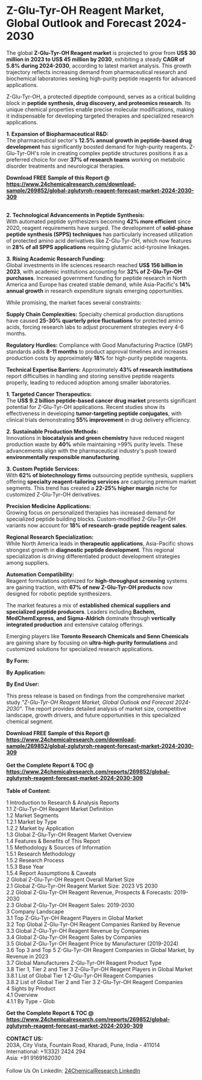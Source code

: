 <h1>Z-Glu-Tyr-OH Reagent Market, Global Outlook and Forecast 2024-2030</h1><p>The global <strong>Z-Glu-Tyr-OH Reagent market</strong> is projected to grow from <strong>US$ 30 million in 2023 to US$ 45 million by 2030</strong>, exhibiting a steady <strong>CAGR of 5.8% during 2024-2030</strong>, according to latest market analysis. This growth trajectory reflects increasing demand from pharmaceutical research and biochemical laboratories seeking high-purity peptide reagents for advanced applications.</p><p>Z-Glu-Tyr-OH, a protected dipeptide compound, serves as a critical building block in <strong>peptide synthesis, drug discovery, and proteomics research</strong>. Its unique chemical properties enable precise molecular modifications, making it indispensable for developing targeted therapies and specialized research applications.</p><p><strong>1. Expansion of Biopharmaceutical R&amp;D:</strong><br>
The pharmaceutical sector's <strong>12.5% annual growth in peptide-based drug development</strong> has significantly boosted demand for high-purity reagents. Z-Glu-Tyr-OH's role in creating complex peptide structures positions it as a preferred choice for over <strong>37% of research teams</strong> working on metabolic disorder treatments and neurological therapies.</p><div><b>Download FREE Sample of this Report @ 
            <a href="https://www.24chemicalresearch.com/download-sample/269852/global-zglutyroh-reagent-forecast-market-2024-2030-309">
            https://www.24chemicalresearch.com/download-sample/269852/global-zglutyroh-reagent-forecast-market-2024-2030-309</a></b></div><br><p><strong>2. Technological Advancements in Peptide Synthesis:</strong><br>
With automated peptide synthesizers becoming <strong>42% more efficient</strong> since 2020, reagent requirements have surged. The development of <strong>solid-phase peptide synthesis (SPPS) techniques</strong> has particularly increased utilization of protected amino acid derivatives like Z-Glu-Tyr-OH, which now features in <strong>28% of all SPPS applications</strong> requiring glutamic acid-tyrosine linkages.</p><p><strong>3. Rising Academic Research Funding:</strong><br>
Global investments in life sciences research reached <strong>US$ 156 billion in 2023</strong>, with academic institutions accounting for <strong>32% of Z-Glu-Tyr-OH purchases</strong>. Increased government funding for peptide research in North America and Europe has created stable demand, while Asia-Pacific's <strong>14% annual growth</strong> in research expenditure signals emerging opportunities.</p><p>While promising, the market faces several constraints:</p><p><strong>Supply Chain Complexities:</strong> Specialty chemical production disruptions have caused <strong>25-30% quarterly price fluctuations</strong> for protected amino acids, forcing research labs to adjust procurement strategies every 4-6 months.</p><p><strong>Regulatory Hurdles:</strong> Compliance with Good Manufacturing Practice (GMP) standards adds <strong>8-11 months</strong> to product approval timelines and increases production costs by approximately <strong>18%</strong> for high-purity peptide reagents.</p><p><strong>Technical Expertise Barriers:</strong> Approximately <strong>43% of research institutions</strong> report difficulties in handling and storing sensitive peptide reagents properly, leading to reduced adoption among smaller laboratories.</p><p><strong>1. Targeted Cancer Therapeutics:</strong><br>
The <strong>US$ 9.2 billion peptide-based cancer drug market</strong> presents significant potential for Z-Glu-Tyr-OH applications. Recent studies show its effectiveness in developing <strong>tumor-targeting peptide conjugates</strong>, with clinical trials demonstrating <strong>55% improvement</strong> in drug delivery efficiency.</p><p><strong>2. Sustainable Production Methods:</strong><br>
Innovations in <strong>biocatalysis and green chemistry</strong> have reduced reagent production waste by <strong>40%</strong> while maintaining &gt;99% purity levels. These advancements align with the pharmaceutical industry's push toward <strong>environmentally responsible manufacturing</strong>.</p><p><strong>3. Custom Peptide Services:</strong><br>
With <strong>62% of biotechnology firms</strong> outsourcing peptide synthesis, suppliers offering <strong>specialty reagent-tailoring services</strong> are capturing premium market segments. This trend has created a <strong>22-25% higher margin</strong> niche for customized Z-Glu-Tyr-OH derivatives.</p><p><strong>Precision Medicine Applications:</strong><br>
    Growing focus on personalized therapies has increased demand for specialized peptide building blocks. Custom-modified Z-Glu-Tyr-OH variants now account for <strong>18% of research-grade peptide reagent sales</strong>.</p><p><strong>Regional Research Specialization:</strong><br>
    While North America leads in <strong>therapeutic applications</strong>, Asia-Pacific shows strongest growth in <strong>diagnostic peptide development</strong>. This regional specialization is driving differentiated product development strategies among suppliers.</p><p><strong>Automation Compatibility:</strong><br>
    Reagent formulations optimized for <strong>high-throughput screening</strong> systems are gaining traction, with <strong>67% of new Z-Glu-Tyr-OH products</strong> now designed for robotic peptide synthesizers.</p><p>The market features a mix of <strong>established chemical suppliers and specialized peptide producers</strong>. Leaders including <strong>Bachem, MedChemExpress, and Sigma-Aldrich</strong> dominate through <strong>vertically integrated production</strong> and extensive catalog offerings.</p><p>Emerging players like <strong>Toronto Research Chemicals and Senn Chemicals</strong> are gaining share by focusing on <strong>ultra-high-purity formulations</strong> and customized solutions for specialized research applications.</p><p><strong>By Form:</strong></p><p><strong>By Application:</strong></p><p><strong>By End User:</strong></p><p>This press release is based on findings from the comprehensive market study <em>"Z-Glu-Tyr-OH Reagent Market, Global Outlook and Forecast 2024-2030"</em>. The report provides detailed analysis of market size, competitive landscape, growth drivers, and future opportunities in this specialized chemical segment.</p><div><b>Download FREE Sample of this Report @ 
            <a href="https://www.24chemicalresearch.com/download-sample/269852/global-zglutyroh-reagent-forecast-market-2024-2030-309">
            https://www.24chemicalresearch.com/download-sample/269852/global-zglutyroh-reagent-forecast-market-2024-2030-309</a></b></div><br><div><b>Get the Complete Report & TOC @ 
            <a href="https://www.24chemicalresearch.com/reports/269852/global-zglutyroh-reagent-forecast-market-2024-2030-309">
            https://www.24chemicalresearch.com/reports/269852/global-zglutyroh-reagent-forecast-market-2024-2030-309</a></b></div><br>
            <b>Table of Content:</b><p>1 Introduction to Research & Analysis Reports<br />
    1.1 Z-Glu-Tyr-OH Reagent Market Definition<br />
    1.2 Market Segments<br />
        1.2.1 Market by Type<br />
        1.2.2 Market by Application<br />
    1.3 Global Z-Glu-Tyr-OH Reagent Market Overview<br />
    1.4 Features & Benefits of This Report<br />
    1.5 Methodology & Sources of Information<br />
        1.5.1 Research Methodology<br />
        1.5.2 Research Process<br />
        1.5.3 Base Year<br />
        1.5.4 Report Assumptions & Caveats<br />
2 Global Z-Glu-Tyr-OH Reagent Overall Market Size<br />
    2.1 Global Z-Glu-Tyr-OH Reagent Market Size: 2023 VS 2030<br />
    2.2 Global Z-Glu-Tyr-OH Reagent Revenue, Prospects & Forecasts: 2019-2030<br />
    2.3 Global Z-Glu-Tyr-OH Reagent Sales: 2019-2030<br />
3 Company Landscape<br />
    3.1 Top Z-Glu-Tyr-OH Reagent Players in Global Market<br />
    3.2 Top Global Z-Glu-Tyr-OH Reagent Companies Ranked by Revenue<br />
    3.3 Global Z-Glu-Tyr-OH Reagent Revenue by Companies<br />
    3.4 Global Z-Glu-Tyr-OH Reagent Sales by Companies<br />
    3.5 Global Z-Glu-Tyr-OH Reagent Price by Manufacturer (2019-2024)<br />
    3.6 Top 3 and Top 5 Z-Glu-Tyr-OH Reagent Companies in Global Market, by Revenue in 2023<br />
    3.7 Global Manufacturers Z-Glu-Tyr-OH Reagent Product Type<br />
    3.8 Tier 1, Tier 2 and Tier 3 Z-Glu-Tyr-OH Reagent Players in Global Market<br />
        3.8.1 List of Global Tier 1 Z-Glu-Tyr-OH Reagent Companies<br />
        3.8.2 List of Global Tier 2 and Tier 3 Z-Glu-Tyr-OH Reagent Companies<br />
4 Sights by Product<br />
    4.1 Overview<br />
        4.1.1 By Type - Glob</p><div><b>Get the Complete Report & TOC @ 
            <a href="https://www.24chemicalresearch.com/reports/269852/global-zglutyroh-reagent-forecast-market-2024-2030-309">
            https://www.24chemicalresearch.com/reports/269852/global-zglutyroh-reagent-forecast-market-2024-2030-309</a></b></div><br><b>CONTACT US:</b><br>
            203A, City Vista, Fountain Road, Kharadi, Pune, India - 411014<br>
            International: +1(332) 2424 294<br>
            Asia: +91 9169162030 <br><br>
            Follow Us On LinkedIn: <a href="https://www.linkedin.com/company/24chemicalresearch/">24ChemicalResearch LinkedIn</a>